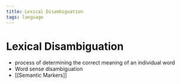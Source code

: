 ```yaml
---
title: Lexical Disambiguation
tags: language
---
```


# Lexical Disambiguation
- process of determining the correct meaning of an individual word
- Word sense disambiguation
- [[Semantic Markers]]
























